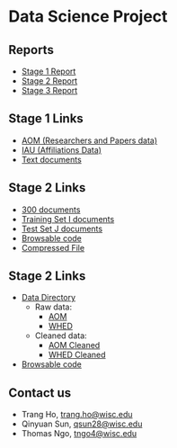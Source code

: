 # Data Science Project

## Reports

- [Stage 1 Report](https://github.com/TrangHo/cs838-spring2017/raw/master/reports/Stage1Report.pdf)
- [Stage 2 Report](https://github.com/TrangHo/cs838-spring2017/raw/master/reports/Stage%202%20Report.pdf)
- [Stage 3 Report](https://github.com/TrangHo/cs838-spring2017/raw/master/reports/Stage%203%20Report.pdf)

## Stage 1 Links

- [AOM (Researchers and Papers data)](https://github.com/TrangHo/cs838-spring2017/tree/master/dataset/AOM)
- [IAU (Affiliations Data)](https://github.com/TrangHo/cs838-spring2017/tree/master/dataset/IAU)
- [Text documents](https://github.com/TrangHo/cs838-spring2017/tree/master/dataset/text_documents)

## Stage 2 Links

- [300 documents](https://github.com/TrangHo/cs838-code/tree/master/texts)
- [Training Set I documents](https://github.com/TrangHo/cs838-code/tree/master/train-texts)
- [Test Set J documents](https://github.com/TrangHo/cs838-code/tree/master/test-texts)
- [Browsable code](https://github.com/TrangHo/cs838-code/tree/master/src)
- [Compressed File](https://github.com/TrangHo/cs838-spring2017/raw/master/cs838-stage2.zip)

## Stage 2 Links

- [Data Directory](https://github.com/TrangHo/cs838-spring2017/tree/master/stage3/csv_files)
  - Raw data:
    - [AOM](https://github.com/TrangHo/cs838-spring2017/blob/master/stage3/csv_files/_aom.csv)
    - [WHED](https://github.com/TrangHo/cs838-spring2017/blob/master/stage3/csv_files/_whed.csv)
  - Cleaned data:
    - [AOM Cleaned](https://github.com/TrangHo/cs838-spring2017/blob/master/stage3/csv_files/_aom_cleaned.csv)
    - [WHED Cleaned](https://github.com/TrangHo/cs838-spring2017/blob/master/stage3/csv_files/_whed_cleaned.csv)
- [Browsable code](https://github.com/TrangHo/cs838-spring2017/tree/master/stage3/src)

## Contact us

- Trang Ho, [trang.ho@wisc.edu](mailto:trang.ho@wisc.edu)
- Qinyuan Sun, [qsun28@wisc.edu](mailto:qsun28@wisc.edu)
- Thomas Ngo, [tngo4@wisc.edu](mailto:tngo4@wisc.edu)
